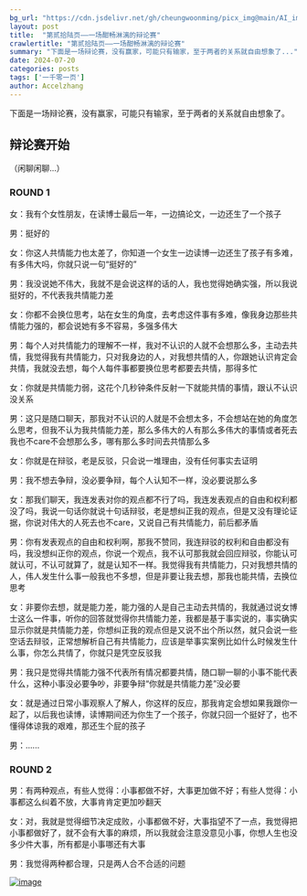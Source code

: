 ```yaml
---
bg_url: "https://cdn.jsdelivr.net/gh/cheungwoonming/picx_img@main/AI_img/AI-image-034.jpg"
layout: post
title:  "第贰拾陆页——一场酣畅淋漓的辩论赛"
crawlertitle: "第贰拾陆页——一场酣畅淋漓的辩论赛"
summary: "下面是一场辩论赛，没有赢家，可能只有输家，至于两者的关系就自由想象了..."
date: 2024-07-20
categories: posts
tags: ['一千零一页']
author: Accelzhang
---
```


下面是一场辩论赛，没有赢家，可能只有输家，至于两者的关系就自由想象了。

## 辩论赛开始

（闲聊闲聊...）

### ROUND 1

女：我有个女性朋友，在读博士最后一年，一边搞论文，一边还生了一个孩子

男：挺好的

女：你这人共情能力也太差了，你知道一个女生一边读博一边还生了孩子有多难，有多伟大吗，你就只说一句“挺好的”

男：我没说她不伟大，我就不是会说这样的话的人，我也觉得她确实强，所以我说挺好的，不代表我共情能力差

女：你都不会换位思考，站在女生的角度，去考虑这件事有多难，像我身边那些共情能力强的，都会说她有多不容易，多强多伟大

男：每个人对共情能力的理解不一样，我对不认识的人就不会想那么多，主动去共情，我觉得我有共情能力，只对我身边的人，对我想共情的人，你跟她认识肯定会共情，我就没去想，每个人每件事都要换位思考都要去共情，那得多忙

女：你就是共情能力弱，这花个几秒钟条件反射一下就能共情的事情，跟认不认识没关系

男：这只是随口聊天，那我对不认识的人就是不会想太多，不会想站在她的角度怎么思考，但我不认为我共情能力差，那么多伟大的人有那么多伟大的事情或者死去我也不care不会想那么多，哪有那么多时间去共情那么多

女：你就是在辩驳，老是反驳，只会说一堆理由，没有任何事实去证明

男：我不想去争辩，没必要争辩，每个人认知不一样，没必要说那么多

女：那我们聊天，我连发表对你的观点都不行了吗，我连发表观点的自由和权利都没了吗，我说一句话你就说十句话辩驳，老是想纠正我的观点，但是又没有理论证据，你说对伟大的人死去也不care，又说自己有共情能力，前后都矛盾

男：你有发表观点的自由和权利啊，那我不赞同，我连辩驳的权利和自由都没有吗，我没想纠正你的观点，你说一个观点，我不认可那我就会回应辩驳，你能认可就认可，不认可就算了，就是认知不一样。我觉得我有共情能力，只对我想共情的人，伟人发生什么事一般我也不多想，但是非要让我去想，那我也能共情，去换位思考

女：非要你去想，就是能力差，能力强的人是自己主动去共情的，我就通过说女博士这么一件事，听你的回答就觉得你共情能力差，我都是基于事实说的，事实确实显示你就是共情能力差，你想纠正我的观点但是又说不出个所以然，就只会说一些空话去辩驳，正常想解析自己有共情能力，应该是举事实案例比如什么时候发生什么事，你怎么共情了，你就只是凭空反驳我

男：我只是觉得共情能力强不代表所有情况都要共情，随口聊一聊的小事不能代表什么，这种小事没必要争吵，非要争辩“你就是共情能力差”没必要

女：就是通过日常小事观察人了解人，你这样的反应，那我肯定会想如果我跟你一起了，以后我也读博，读博期间还为你生了一个孩子，你就只回一个挺好了，也不懂得体谅我的艰难，那还生个屁的孩子

男：......

### ROUND 2

男：有两种观点，有些人觉得：小事都做不好，大事更加做不好；有些人觉得：小事都这么纠着不放，大事肯肯定更加吵翻天

女：对，我就是觉得细节决定成败，小事都做不好，大事指望不了一点，我觉得把小事都做好了，就不会有大事的麻烦，所以我就会注意没意见小事，你想人生也没多少件大事，所有都是小事哪还有大事

男：我觉得两种都合理，只是两人合不合适的问题

[![image](https://cdn.jsdelivr.net/gh/cheungwoonming/picx_img@main/AI_img/AI-image-034.jpg)](https://cdn.jsdelivr.net/gh/cheungwoonming/picx_img@main/AI_img/AI-image-034.jpg)
